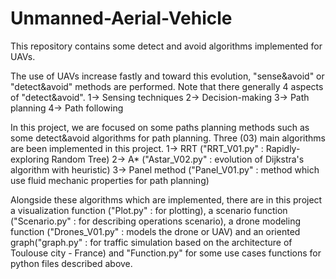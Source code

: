# Unmanned-Aerial-Vehicle
This repository contains some detect and avoid algorithms implemented for UAVs.

The use of UAVs increase fastly and toward this evolution, "sense&avoid" or "detect&avoid" methods are performed. Note that there generally 4 aspects of "detect&avoid".
1-> Sensing techniques
2-> Decision-making
3-> Path planning 
4-> Path following

In this project, we are focused on some paths planning methods such as some detect&avoid algorithms for path planning. 
Three (03) main algorithms are been implemented in this project.
1-> RRT ("RRT_V01.py" : Rapidly-exploring Random Tree)
2-> A* ("Astar_V02.py" : evolution of Dijkstra's algorithm with heuristic)
3-> Panel method ("Panel_V01.py" : method which use fluid mechanic properties for path planning)

Alongside these algorithms which are implemented, there are in this project a visualization function ("Plot.py" : for plotting), a scenario function ("Scenario.py" : for describing operations scenario), a drone modeling function ("Drones_V01.py" : models the drone or UAV) and an oriented graph("graph.py" : for traffic simulation based on the architecture of Toulouse city - France) and "Function.py" for some use cases functions for python files described above.
